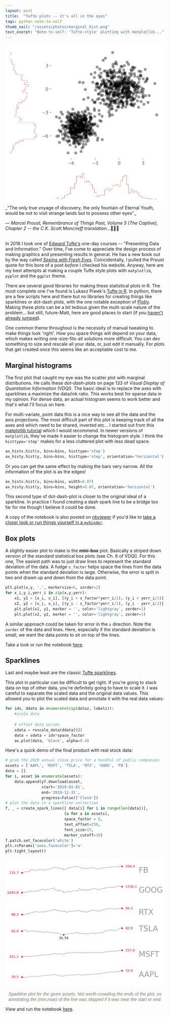 ```yaml
---
layout: post
title:  "Tufte plots -- it's all in the eyes"
tags: python note-to-self
thumb_nail: "/assets/photos/marginal_hist.png"
text_exerpt: "Note-to-self: 'Tufte-style' plotting with matplotlib..."
---
```


<img src="/assets/photos/marginal_hist.png" alt="drawing" class="center" width="800"/>
_"The only true voyage of discovery, the only fountain of Eternal Youth, would be not to visit strange lands but to possess other eyes"_

_― Marcel Proust, Remembrance of Things Past, Volume 5 (The Captive), Chapter 2 -- the C.K. Scott Moncrieff translation..._:tophat::fr:
<br><br>

In 2016 I took one of [Edward Tufte's](https://www.edwardtufte.com/tufte/) one-day courses -- "Presenting Data and Information." Over time, I've come to appreciate the design process of making graphics and presenting results in general. He has a new book out by the way called [_Seeing with Fresh Eyes_](https://www.edwardtufte.com/tufte/seeing-with-fresh-eyes). Coincidentally, I pulled the Proust quote for this bore of a post _before_ I checked his website. Anyway, here are my best attempts at making a couple Tufte style plots with `matplotlib`, `pyplot` and the `ggplot` theme.

There are several good libraries for making these statistical plots in R. The most complete one I've found is Lukasz Piwek's [Tufte in R](http://motioninsocial.com/tufte/). In python, there are a few scripts here and there but no libraries for creating things like sparklines or dot-dash plots, with the one notable exception of [Plotly](https://medium.com/plotly/above-all-else-show-the-data-1b8bbf05c2ae). Making these plots can be a bit tedious given the multi-scale nature of the problem... but still, future-Matt, here are good places to start (if you [haven't already jumped](https://towardsdatascience.com/crisp-python-plots-based-on-visualization-theory-5ac3a82c398e)).

One common theme throughout is the necessity of manual tweaking to make things look 'right'. How you space things will depend on your data, which makes writing one-size-fits-all solutions more difficult. You can dev something to size and rescale all your data, or, just edit it manually. For plots that get created once this seems like an acceptable cost to me.

## Marginal histograms

The first plot that caught my eye was the scatter plot with marginal distributions. He calls these _dot-dash-plots_ on page 133 of _Visual Display of Quantitative Information_ (VDQI). The basic ideal is to replace the axes with sparklines a maximize the data/ink ratio. This works best for sparse data in my opinion. For dense data, an actual histogram seems to work better and that's what I'll focus on here.

For multi-variate, point data this is a nice way to see all the data and the axis projections. The most difficult part of this plot is keeping track of all the axes and which need to be shared, inverted etc... I started out from this [matplotlib tutorial](https://matplotlib.org/3.2.2/gallery/lines_bars_and_markers/scatter_hist.html) which I would recommend. In newer versions of `matplotlib`, they've made it easier to change the histogram style. I think the `histtype='step'` makes for a less cluttered plot with less dead space.

```python
ax_histx.hist(x, bins=bins, histtype='step')
ax_histy.hist(y, bins=bins, histtype='step', orientation='horizontal')
```

Or you can get the same effect by making the bars very narrow. All the information of the plot is as the edges!

```python
ax_histx.hist(x, bins=bins, width=0.07)
ax_histy.hist(y, bins=bins, height=0.07, orientation='horizontal')
```

This second type of dot-dash-plot is closer to the original ideal of a sparkline. In practice I found creating a dash spark line to be a bridge too far for me though I believe it _could_ be done.

<script src="https://gist.github.com/matthewware/0332e7c3f9b9306de0405662a930db5d.js?file=Tufte_marginal_hist.ipynb"></script>

A copy of the notebook is also posted on [nbviewer](https://nbviewer.jupyter.org/) if you'd like to [take a closer look or run things yourself in a `mybinder`](https://nbviewer.jupyter.org/gist/matthewware/0332e7c3f9b9306de0405662a930db5d/Tufte_marginal_hist.ipynb).

## Box plots

A slightly easier plot to make is the **mini-box** plot. Basically a striped down version of the standard statistical box plots (see Ch. 6 of VDQI). For this one, The easiest path was to just draw lines to represent the standard deviation of the data. A fudge `s_factor` helps space the lines from the data points when the standard deviation is large. Otherwise, the error is split in two and drawn up and down from the data point.

```python
plt.plot(x,y, '.', markersize=6, zorder=2)
for x_i,y_i,yerr_i in zip(x,y,yerr):
    x1, y1 = [x_i, x_i], [(y_i + s_factor*yerr_i/2), (y_i + yerr_i/2)]
    x2, y2 = [x_i, x_i], [(y_i - s_factor*yerr_i/2), (y_i - yerr_i/2)]
    plt.plot(x1, y1, marker = '', color='lightgray', zorder=1)
    plt.plot(x2, y2, marker = '', color='lightgray', zorder=1)
```

A similar approach could be taken for error in the `x` direction. Note the `zorder` of the data and lines. Here, especially if the standard deviation is small, we want the data points to sit on top of the lines.

<script src="https://gist.github.com/matthewware/9ca69ca49361fdc6584a02d6714571f4.js?file=Tufte_mini_box.ipynb"></script>

Take a look or run the notebook [here](https://nbviewer.jupyter.org/gist/matthewware/9ca69ca49361fdc6584a02d6714571f4/Tufte_mini_box.ipynb).

## Sparklines

Last and maybe least are the classic [Tufte sparklines](https://www.edwardtufte.com/bboard/q-and-a-fetch-msg?msg_id=000AIr).

This plot in particular can be difficult to get right. If you're going to stack data on top of other data, you're definitely going to have to scale it. I was careful to separate the scaled data and the original data values. This allowed you to plot the scaled data and annotate it with the real data values:

```python
for idx, ddata in enumerate(zip(dataz, labelz)):
    #scale data

    # offset data series
    sdata = rescale_data(ddata[0])
    data = sdata + idx*space_factor
    ax.plot(data, 'black', alpha=0.4)
```

Here's a quick demo of the final product with real stock data:
```python
# grab the 2019 annual close price for a handful of public companies
assets = ['AAPL', 'MSFT', 'TSLA', 'RTX', 'GOOG', 'FB']
data = []
for i, asset in enumerate(assets):
    data.append(yf.download(asset,
                start='2019-01-01',
                end='2019-12-31',
                progress=False)['Close'])
# plot the data in a sparkline collection
f, _ = create_spark_lines([ data[i] for i in range(len(data))],
                          [a for a in assets],
                          space_factor = 6,
                          text_offset=250,
                          font_size=15,
                          marker_cutoff=10)
f.patch.set_facecolor('white')
plt.rcParams['axes.facecolor']='w'
plt.tight_layout()
```
<img src="/assets/photos/Tufte_sparklines.png" alt="drawing" class="center" width="600"/><center><span style="color:#7d7a70; font-family: 'Helvetica'; font-size: 12;"><em>Sparkline plot for the given assets. Not worth crowding the ends of the plot, so annotating the (min,max) of the line was skipped if it was near the start or end.</em></span></center>

<script src="https://gist.github.com/matthewware/3da46030eebc9c6e5acf263a7959df5c.js?file=Tufte_waterfall.ipynb"></script>

View and run the notebook [here](https://nbviewer.jupyter.org/gist/matthewware/3da46030eebc9c6e5acf263a7959df5c/Tufte_waterfall.ipynb).

